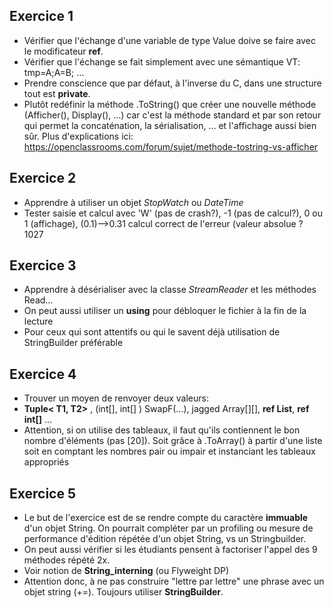 ## Exercice 1
- Vérifier que l'échange d'une variable de type Value doive se faire avec le modificateur **ref**.
- Vérifier que l'échange se fait simplement avec une sémantique VT:  tmp=A;A=B; …
- Prendre conscience que par défaut, à l'inverse du C, dans une structure tout est **private**.
- Plutôt redéfinir la méthode .ToString() que créer une nouvelle méthode (Afficher(), Display(), …) car c'est la méthode standard et par son retour qui permet la concaténation, la sérialisation, … et l'affichage aussi bien sûr. Plus d'explications ici: https://openclassrooms.com/forum/sujet/methode-tostring-vs-afficher 

## Exercice 2
- Apprendre à utiliser un objet  *StopWatch* ou *DateTime*
- Tester saisie et calcul avec 'W' (pas de crash?), -1 (pas de calcul?), 0 ou 1 (affichage), (0.1)-->0.31 calcul correct de l'erreur (valeur absolue ? 1027 

## Exercice 3
- Apprendre à désérialiser avec la classe *StreamReader* et les méthodes Read… 
- On peut aussi utiliser un **using** pour débloquer le fichier à la fin de la lecture
- Pour ceux qui sont attentifs ou qui le savent déjà utilisation de StringBuilder préférable

## Exercice 4
- Trouver un moyen de renvoyer deux valeurs: 
- **Tuple< T1, T2>** , (int[], int[] ) SwapF(…),  jagged Array[][], **ref List**, **ref int[]** …
- Attention, si on utilise des tableaux, il faut qu'ils contiennent le bon nombre d'éléments (pas [20]). Soit grâce à .ToArray() à partir d'une liste soit en comptant les nombres pair ou impair et instanciant les tableaux appropriés

## Exercice 5
- Le but de l'exercice est de se rendre compte du caractère **immuable** d'un objet String. On pourrait compléter par un profiling ou mesure de performance d'édition répétée d'un objet String, vs un Stringbuilder.
- On peut aussi vérifier si les étudiants pensent à factoriser l'appel des 9 méthodes répété 2x.
- Voir notion de **String_interning** (ou Flyweight DP)
- Attention donc, à ne pas construire "lettre par lettre" une phrase avec un objet string (+=). Toujours utiliser **StringBuilder**.
